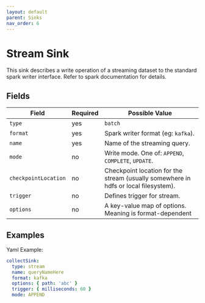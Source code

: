```yaml
---
layout: default
parent: Sinks
nav_order: 6
---
```


# Stream Sink

This sink describes a write operation of a streaming dataset to the standard spark writer interface.
Refer to spark documentation for details.

## Fields

| Field | Required | Possible Value |
| ----- | -------- | -------------- |
| `type` | yes | `batch` |
| `format` | yes | Spark writer format (eg: `kafka`). |
| `name` | yes | Name of the streaming query. |
| `mode` | no | Write mode. One of: `APPEND`, `COMPLETE`, `UPDATE`. |
| `checkpointLocation` | no | Checkpoint location for the stream (usually somewhere in hdfs or local filesystem). |
| `trigger` | no | Defines trigger for stream. |
| `options` | no | A key-value map of options. Meaning is format-dependent |

## Examples

Yaml Example:
```yaml
collectSink:
  type: stream
  name: queryNameHere
  format: kafka
  options: { path: 'abc' }
  trigger: { milliseconds: 60 }
  mode: APPEND
```
